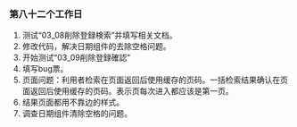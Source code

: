 ### 第八十二个工作日
1. 测试“03_08削除登録検索”并填写相关文档。
2. 修改代码，解决日期组件的去除空格问题。
3. 开始测试“03_09削除登録確認”
4. 填写bug票。
5. 页面问题：利用者检索在页面返回后使用缓存的页码。一括检索结果确认在页面返回后使用缓存的页码。表示页每次进入都应该是第一页。
6. 结果页面都用不靠边的样式。
7. 调查日期组件清除空格的问题。